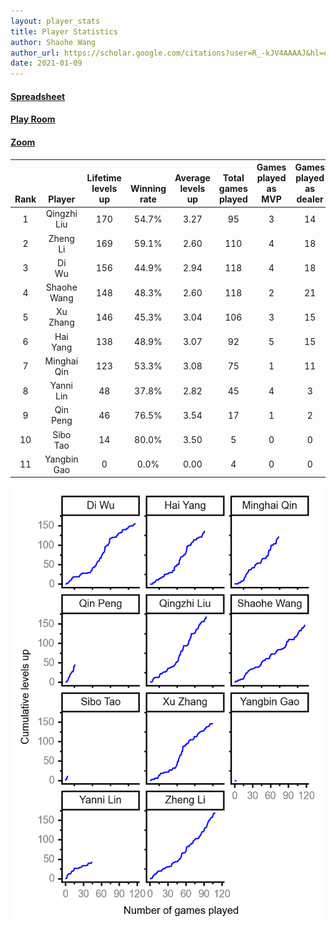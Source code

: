 ```yaml
---
layout: player_stats
title: Player Statistics
author: Shaohe Wang
author_url: https://scholar.google.com/citations?user=R_-kJV4AAAAJ&hl=en
date: 2021-01-09
---
```


#### [Spreadsheet](https://docs.google.com/spreadsheets/d/1So3PBr9gV3I0LzApZOgJlQew2QjM1wAiWhR50rAnHRg/edit#gid=2137801449)
#### [Play Room](https://playingcards.io/a3775q)
#### [Zoom](https://ucsf.zoom.us/j/91360570376?pwd=SmN6aFNPY3UzdEp3M0tmQ1ViUkdQUT09)

<div class="table-wrapper" markdown="block">

| <br><br><br>Rank | <br><br><br>Player | <br> Lifetime <br> levels <br> up | <br><br> Winning <br> rate | <br> Average <br> levels <br> up | <br> Total <br> games <br> played | Games <br> played <br> as <br> MVP | Games <br> played <br> as <br> dealer | N_games <br> short <br> staffed <br> as dealer | Winning <br> rate <br> as <br> dealer |
|:---:|:---:|:---:|:---:|:---:|:---:|:---:|:---:|:---:|:---:|
| 1 | Qingzhi <br> Liu | 170 | 54.7% | 3.27 | 95 | 3 | 14 | 3 | 50.0% |
| 2 | Zheng <br> Li | 169 | 59.1% | 2.60 | 110 | 4 | 18 | 0 | 61.1% |
| 3 | Di <br> Wu | 156 | 44.9% | 2.94 | 118 | 4 | 18 | 0 | 38.9% |
| 4 | Shaohe <br> Wang | 148 | 48.3% | 2.60 | 118 | 2 | 21 | 1 | 42.9% |
| 5 | Xu <br> Zhang | 146 | 45.3% | 3.04 | 106 | 3 | 15 | 0 | 40.0% |
| 6 | Hai <br> Yang | 138 | 48.9% | 3.07 | 92 | 5 | 15 | 1 | 46.7% |
| 7 | Minghai <br> Qin | 123 | 53.3% | 3.08 | 75 | 1 | 11 | 1 | 72.7% |
| 8 | Yanni <br> Lin | 48 | 37.8% | 2.82 | 45 | 4 | 3 | 1 | 66.7% |
| 9 | Qin <br> Peng | 46 | 76.5% | 3.54 | 17 | 1 | 2 | 0 | 100.0% |
| 10 | Sibo <br> Tao | 14 | 80.0% | 3.50 | 5 | 0 | 0 | 0 | 0.0% |
| 11 | Yangbin <br> Gao | 0 | 0.0% | 0.00 | 4 | 0 | 0 | 0 | 0.0% |

</div>

<img src="/assets/images/player_history_plot.png" alt="Plot of player level history" />
